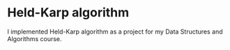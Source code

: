 # Held-Karp algorithm

I implemented Held-Karp algorithm as a project for my Data Structures and Algorithms course.

